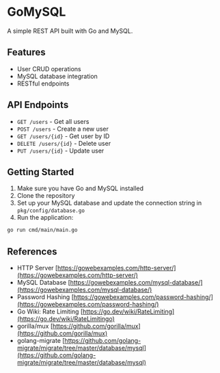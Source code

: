 # GoMySQL

A simple REST API built with Go and MySQL.

## Features

- User CRUD operations
- MySQL database integration
- RESTful endpoints

## API Endpoints

- `GET /users` - Get all users
- `POST /users` - Create a new user
- `GET /users/{id}` - Get user by ID
- `DELETE /users/{id}` - Delete user
- `PUT /users/{id}` - Update user

## Getting Started

1. Make sure you have Go and MySQL installed
2. Clone the repository
3. Set up your MySQL database and update the connection string in `pkg/config/database.go`
4. Run the application:

```bash
go run cmd/main/main.go
```

## References

- HTTP Server [https://gowebexamples.com/http-server/](https://gowebexamples.com/http-server/)
- MySQL Database [https://gowebexamples.com/mysql-database/](https://gowebexamples.com/mysql-database/)
- Password Hashing [https://gowebexamples.com/password-hashing/](https://gowebexamples.com/password-hashing/)
- Go Wiki: Rate Limiting [https://go.dev/wiki/RateLimiting](https://go.dev/wiki/RateLimitingo)
- gorilla/mux [https://github.com/gorilla/mux](https://github.com/gorilla/mux)
- golang-migrate [https://github.com/golang-migrate/migrate/tree/master/database/mysql](https://github.com/golang-migrate/migrate/tree/master/database/mysql)
